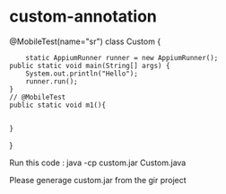 # custom-annotation



@MobileTest(name="sr")
class Custom {

		static AppiumRunner runner = new AppiumRunner();
	public static void main(String[] args) {
		System.out.println("Hello");
		runner.run();
	}
	// @MobileTest
	public static void m1(){


	}
}

Run this code : java -cp custom.jar Custom.java 

Please generage custom.jar from the gir project
